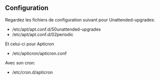## Configuration

Regardez les fichiers de configuration suivant pour Unattended-upgrades:

* /etc/apt/apt.conf.d/50unattended-upgrades
* /etc/apt/apt.conf.d/02periodic

Et celui-ci pour Apticron

* /etc/apticron/apticron.conf

Avec son cron:

* /etc/cron.d/apticron
